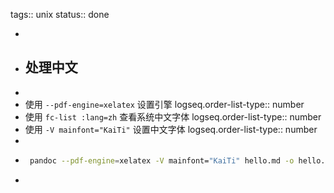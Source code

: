 tags:: unix
status:: done

-
- ## 处理中文
-
- 使用 `--pdf-engine=xelatex` 设置引擎
  logseq.order-list-type:: number
- 使用 `fc-list :lang=zh` 查看系统中文字体
  logseq.order-list-type:: number
- 使用 `-V mainfont="KaiTi"` 设置中文字体
  logseq.order-list-type:: number
-
- ```bash
   pandoc --pdf-engine=xelatex -V mainfont="KaiTi" hello.md -o hello.pdf
  ```
-